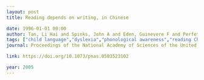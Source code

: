 ```yaml
---
layout: post
title: Reading depends on writing, in Chinese

date: 1996-01-01 00:00
author: Tan, Li Hai and Spinks, John A and Eden, Guinevere F and Perfetti, Charles A and Siok, Wai Ting
tags: ["child language","dyslexia","phonological awareness","reading Chinese","reading development"]
journal: Proceedings of the National Academy of Sciences of the United States of America

link: https://doi.org/10.1073/pnas.0503523102

year: 2005
---
```



